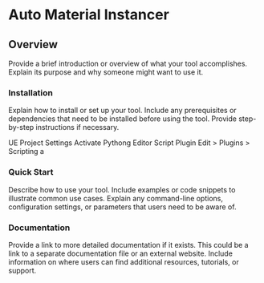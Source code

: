 # Auto Material Instancer

## Overview

Provide a brief introduction or overview of what your tool accomplishes. Explain its purpose and why someone might want to use it.

### Installation

Explain how to install or set up your tool. Include any prerequisites or dependencies that need to be installed before using the tool. Provide step-by-step instructions if necessary.

UE Project Settings
Activate Pythong Editor Script Plugin
Edit > Plugins > Scripting
a
### Quick Start

Describe how to use your tool. Include examples or code snippets to illustrate common use cases. Explain any command-line options, configuration settings, or parameters that users need to be aware of.


### Documentation

Provide a link to more detailed documentation if it exists. This could be a link to a separate documentation file or an external website. Include information on where users can find additional resources, tutorials, or support.

